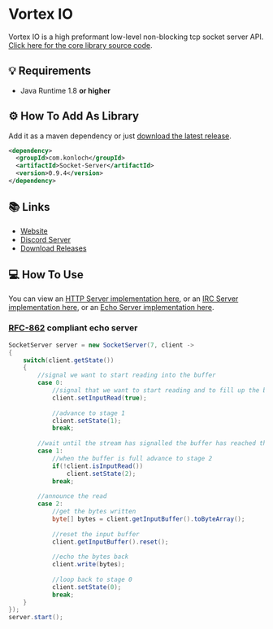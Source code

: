 # Vortex IO
Vortex IO is a high preformant low-level non-blocking tcp socket server API. [Click here for the core library source code](https://github.com/Konloch/Vortex-IO/tree/main/Core).

## 💡 Requirements
+ Java Runtime 1.8 **or higher**

## ⚙️ How To Add As Library
Add it as a maven dependency or just [download the latest release](https://github.com/Konloch/Vortex-IO/releases).
```xml
<dependency>
  <groupId>com.konloch</groupId>
  <artifactId>Socket-Server</artifactId>
  <version>0.9.4</version>
</dependency>
```

## 📚 Links
* [Website](https://konloch.com/Vortex-IO/)
* [Discord Server](https://discord.gg/aexsYpfMEf)
* [Download Releases](https://github.com/Konloch/Vortex-IO/releases)

## 💻 How To Use
You can view an [HTTP Server implementation here](https://github.com/Konloch/HTTPdLib/), or an [IRC Server implementation here](https://github.com/Konloch/OpenIRCd), or an [Echo Server implementation here](https://github.com/Konloch/EchoServer/tree/main/CR-Echo-Server).

### [RFC-862](https://www.rfc-editor.org/rfc/rfc862) compliant echo server
```java
SocketServer server = new SocketServer(7, client -> 
{
    switch(client.getState())
    {
        //signal we want to start reading into the buffer
        case 0:
            //signal that we want to start reading and to fill up the buffer
            client.setInputRead(true);
            
            //advance to stage 1
            client.setState(1);
            break;
            
        //wait until the stream has signalled the buffer has reached the end
        case 1:
            //when the buffer is full advance to stage 2
            if(!client.isInputRead())
                client.setState(2);
            break;
            
        //announce the read
        case 2:
            //get the bytes written
            byte[] bytes = client.getInputBuffer().toByteArray();
            
            //reset the input buffer
            client.getInputBuffer().reset();
        
            //echo the bytes back
            client.write(bytes);
            
            //loop back to stage 0
            client.setState(0);
            break;
    }
});
server.start();
```
